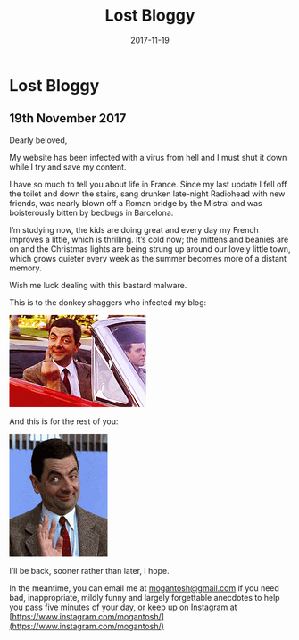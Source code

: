 ﻿---
layout: post
title: "Lost Bloggy"
date: 2017-11-19
---

# Lost Bloggy

## 19th November 2017

Dearly beloved,

My website has been infected with a virus from hell and I must shut it down while I try and save my content.

I have so much to tell you about life in France. Since my last update I fell off the toilet and down the stairs, sang drunken late-night Radiohead with new friends, was nearly blown off a Roman bridge by the Mistral and was boisterously bitten by bedbugs in Barcelona.

I’m studying now, the kids are doing great and every day my French improves a little, which is thrilling. It’s cold now; the mittens and beanies are on and the Christmas lights are being strung up around our lovely little town, which grows quieter every week as the summer becomes more of a distant memory.

Wish me luck dealing with this bastard malware.

This is to the donkey shaggers who infected my blog:

![DonkeyShaggers](/images/20171119/bean-finger.gif)

And this is for the rest of you:

![Fortherest](/images/20171119/bean-wave.gif)

I’ll be back, sooner rather than later, I hope.

In the meantime, you can email me at mogantosh@gmail.com if you need bad, inappropriate, mildly funny and largely forgettable anecdotes to help you pass five minutes of your day, or keep up on Instagram at [https://www.instagram.com/mogantosh/](https://www.instagram.com/mogantosh/)